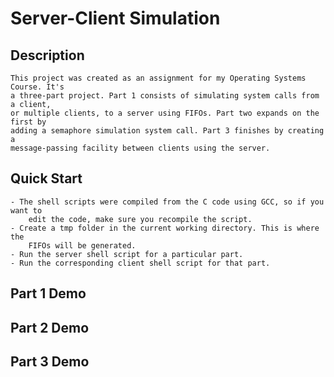 # Server-Client Simulation

## Description 
	This project was created as an assignment for my Operating Systems Course. It's 
    a three-part project. Part 1 consists of simulating system calls from a client,
    or multiple clients, to a server using FIFOs. Part two expands on the first by
    adding a semaphore simulation system call. Part 3 finishes by creating a
    message-passing facility between clients using the server.

## Quick Start
    - The shell scripts were compiled from the C code using GCC, so if you want to
        edit the code, make sure you recompile the script.
    - Create a tmp folder in the current working directory. This is where the
        FIFOs will be generated.
    - Run the server shell script for a particular part.
    - Run the corresponding client shell script for that part.

## Part 1 Demo

## Part 2 Demo

## Part 3 Demo

